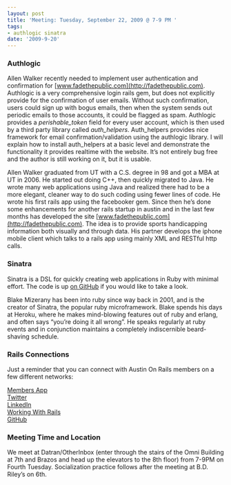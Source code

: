 ```yaml
---
layout: post
title: 'Meeting: Tuesday, September 22, 2009 @ 7-9 PM '
tags:
- authlogic sinatra
date: '2009-9-20'
---
```

### Authlogic

Allen Walker recently needed to implement user authentication and confirmation for [www.fadethepublic.com](http://fadethepublic.com). Authlogic is a very comprehensive login rails gem, but does not explicitly provide for the confirmation of user emails. Without such confirmation, users could sign up with bogus emails, then when the system sends out periodic emails to those accounts, it could be flagged as spam. Authlogic provides a _perishable\_token_ field for every user account, which is then used by a third party library called _auth\_helpers_. Auth_helpers provides nice framework for email confirmation/validation using the authlogic library. I will explain how to install auth_helpers at a basic level and demonstrate the functionality it provides realtime with the website. It’s not entirely bug free and the author is still working on it, but it is usable.

Allen Walker graduated from UT with a C.S. degree in 98 and got a MBA at UT in 2006. He started out doing C++, then quickly migrated to Java. He wrote many web applications using Java and realized there had to be a more elegant, cleaner way to do such coding using fewer lines of code. He wrote his first rails app using the facebooker gem. Since then he’s done some enhancements for another rails startup in austin and in the last few months has developed the site [www.fadethepublic.com](http://fadethepublic.com). The idea is to provide sports handicapping information both visually and through data. His partner develops the iphone mobile client which talks to a rails app using mainly XML and RESTful http calls.

### Sinatra

Sinatra is a DSL for quickly creating web applications in Ruby with minimal effort. The code is up [on GitHub](http://github.com/sinatra/) if you would like to take a look.

Blake Mizerany has been into ruby since way back in 2001, and is the creator of Sinatra, the popular ruby microframework. Blake spends his days at Heroku, where he makes mind-blowing features out of ruby and erlang, and often says “you’re doing it all wrong”. He speaks regularly at ruby events and in conjunction maintains a completely indiscernible beard-shaving schedule.

### Rails Connections

Just a reminder that you can connect with Austin On Rails members on a few different networks:

[Members App](http://members.austinonrails.org)  
 [Twitter](http://twitter.com/austinonrails)  
 [LinkedIn](http://www.linkedin.com/groups?gid=37006)  
 [Working With Rails](http://www.workingwithrails.com/group/4451-austin-on-rails)  
 [GitHub](http://github.com/austinonrails)

### Meeting Time and Location

We meet at Datran/OtherInbox (enter through the stairs of the Omni Building at 7th and Brazos and head up the elevators to the 8th floor) from 7-9PM on Fourth Tuesday. Socialization practice follows after the meeting at B.D. Riley’s on 6th.

